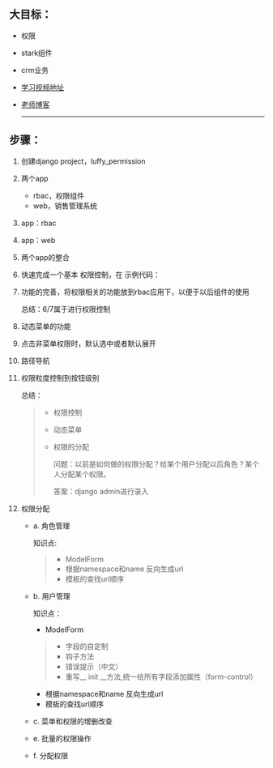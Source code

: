 ## 大目标：
- 权限

- stark组件

- crm业务

- [学习视频地址](https://www.bilibili.com/video/BV1vz411e7Yr)

- [老师博客](https://www.cnblogs.com/wupeiqi/articles/9178982.html)

	***

## 步骤：

1. 创建django project，luffy_permission

2. 两个app

	- rbac，权限组件
	- web，销售管理系统

3. app：rbac

4. app：web

5. 两个app的整合

6. 快速完成一个基本 权限控制，在 示例代码：

7. 功能的完善，将权限相关的功能放到rbac应用下，以便于以后组件的使用

	总结：6/7属于进行权限控制

8. 动态菜单的功能

9. 点击非菜单权限时，默认选中或者默认展开

10. 路径导航

11. 权限粒度控制到按钮级别
    
    总结：

	> - 权限控制
	>
	> - 动态菜单
	>
	> - 权限的分配
	>
	>     问题：以前是如何做的权限分配？给某个用户分配以后角色？某个人分配某个权限。
	>
	>     答案：django admin进行录入

12. 权限分配
	- a. 角色管理

	    知识点:
	    > - ModelForm
	    > - 根据namespace和name 反向生成url
	    > - 模板的查找url顺序

	- b. 用户管理

	    知识点：

	    - ModelForm

	    > - 字段的自定制
	    > - 钩子方法
	    > - 错误提示（中文）
	    > - 重写__ init __方法,统一给所有字段添加属性（form-control）

	    - 根据namespace和name 反向生成url
	    - 模板的查找url顺序

	- c. 菜单和权限的增删改查

	    

	- e. 批量的权限操作

	- f. 分配权限

	